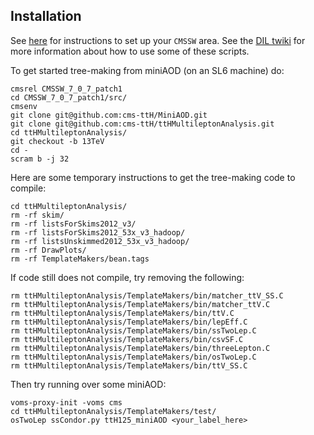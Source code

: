 ## Installation

See [here](https://github.com/cms-ttH/BEAN#boson-exploration-analysis-ntuple) for instructions to set up your `CMSSW` area.
See the [DIL twiki](https://twiki.cern.ch/twiki/bin/view/CMSPublic/NovaDilWorkflow) for more information about how to use some of these scripts.

To get started tree-making from miniAOD (on an SL6 machine) do:

	cmsrel CMSSW_7_0_7_patch1
	cd CMSSW_7_0_7_patch1/src/
	cmsenv	
	git clone git@github.com:cms-ttH/MiniAOD.git
	git clone git@github.com:cms-ttH/ttHMultileptonAnalysis.git
	cd ttHMultileptonAnalysis/
	git checkout -b 13TeV
	cd -
	scram b -j 32

Here are some temporary instructions to get the tree-making code to compile:

	cd ttHMultileptonAnalysis/
	rm -rf skim/
	rm -rf listsForSkims2012_v3/
	rm -rf listsForSkims2012_53x_v3_hadoop/
	rm -rf listsUnskimmed2012_53x_v3_hadoop/
	rm -rf DrawPlots/
	rm -rf TemplateMakers/bean.tags

If code still does not compile, try removing the following:
	
	rm ttHMultileptonAnalysis/TemplateMakers/bin/matcher_ttV_SS.C
	rm ttHMultileptonAnalysis/TemplateMakers/bin/matcher_ttV.C
	rm ttHMultileptonAnalysis/TemplateMakers/bin/ttV.C
	rm ttHMultileptonAnalysis/TemplateMakers/bin/lepEff.C
	rm ttHMultileptonAnalysis/TemplateMakers/bin/ssTwoLep.C
	rm ttHMultileptonAnalysis/TemplateMakers/bin/csvSF.C
	rm ttHMultileptonAnalysis/TemplateMakers/bin/threeLepton.C
	rm ttHMultileptonAnalysis/TemplateMakers/bin/osTwoLep.C
	rm ttHMultileptonAnalysis/TemplateMakers/bin/ttV_SS.C

Then try running over some miniAOD:

	voms-proxy-init -voms cms
	cd ttHMultileptonAnalysis/TemplateMakers/test/
	osTwoLep ssCondor.py ttH125_miniAOD <your_label_here>

